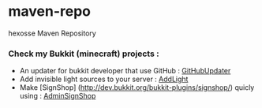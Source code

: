 # maven-repo
hexosse Maven Repository


### Check my Bukkit (minecraft) projects :
- An updater for bukkit developer that use GitHub : [GitHubUpdater](https://github.com/hexosse/GitHubUpdater)
- Add invisible light sources to your server : [AddLight](https://github.com/hexosse/AddLight)
- Make [SignShop] (http://dev.bukkit.org/bukkit-plugins/signshop/) quicly using : [AdminSignShop](https://github.com/hexosse/AdminSignShop)
